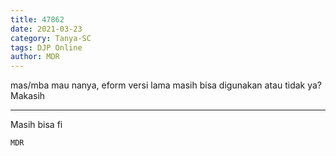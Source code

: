 ```yaml
---
title: 47862
date: 2021-03-23
category: Tanya-SC
tags: DJP Online
author: MDR
---
```


mas/mba mau nanya, eform versi lama masih bisa digunakan atau tidak ya? Makasih

---

Masih bisa fi

`MDR`
